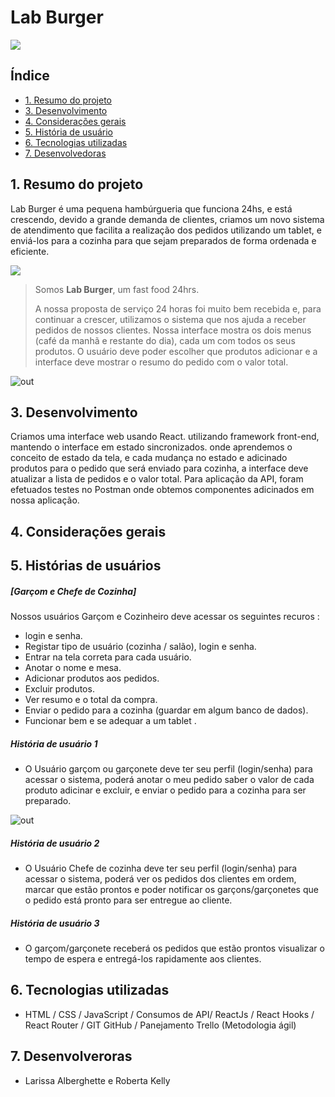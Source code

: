 # Lab Burger 
![](https://github.com/laris28/SAP005-burger-queen/blob/035064274431dc07df43079f3ebcaa634104c98d/src/pages/img/logo.png)

## Índice

- [1. Resumo do projeto](#1-resumo-do-projeto)
- [3. Desenvolvimento](#3-Desenvolvimento)
- [4. Considerações gerais](#4-considerações-gerais)
- [5. História de usuário](#5-Histórias-de-usuários)
- [6. Tecnologias utilizadas](#6-Tecnologias)
- [7. Desenvolvedoras](#7-Desenvolveroras)



## 1. Resumo do projeto

Lab Burger é uma pequena hambúrgueria que funciona 24hs, e está crescendo, devido a grande demanda de clientes, criamos um novo sistema de atendimento que facilita a realização dos pedidos utilizando um tablet, e enviá-los para a cozinha para que sejam preparados de forma ordenada e eficiente.


![](https://)


> Somos **Lab Burger**, um fast food 24hrs.
>
> A nossa proposta de serviço 24 horas foi muito bem recebida e, para continuar a
> crescer, utilizamos o sistema que nos ajuda a receber pedidos de nossos
> clientes.
Nossa interface mostra os dois menus (café da manhã e restante do dia), cada
um com todos os seus produtos. O usuário deve poder escolher que produtos
adicionar e a interface deve mostrar o resumo do pedido com o valor total.

![out](https://)

## 3. Desenvolvimento

Criamos uma interface web usando React. utilizando framework front-end, mantendo o interface em estado sincronizados. onde aprendemos o conceito de estado da tela, e cada mudança no estado e adicinado produtos para o pedido que será enviado para cozinha, a interface deve atualizar a lista de pedidos e o valor total.
Para aplicação da API, foram efetuados testes no Postman onde obtemos componentes adicinados em nossa aplicação. 

## 4. Considerações gerais


## 5. Histórias de usuários

##### [Garçom e Chefe de Cozinha]

Nossos usuários Garçom e Cozinheiro deve acessar os seguintes recuros :

* login e senha.
* Registar tipo de usuário (cozinha / salão), login e senha.
* Entrar na tela correta para cada usuário.
* Anotar o nome e mesa.
* Adicionar produtos aos pedidos.
* Excluir produtos.
* Ver resumo e o total da compra.
* Enviar o pedido para a cozinha (guardar em algum banco de dados).
* Funcionar bem e se adequar a um tablet .

##### História de usuário 1
* O Usuário garçom ou garçonete deve ter seu perfil (login/senha) para acessar o sistema, poderá anotar o meu pedido saber o valor de cada produto adicinar e excluir, e enviar o pedido para a cozinha para ser preparado.

![out](https://)

##### História de usuário 2
* O Usuário Chefe de cozinha deve ter seu perfil (login/senha) para acessar o sistema, poderá ver os pedidos dos clientes em ordem, marcar que estão prontos e poder notificar os garçons/garçonetes que o pedido está pronto para ser entregue ao cliente.

##### História de usuário 3
* O garçom/garçonete receberá os pedidos que estão prontos visualizar o tempo de espera e entregá-los rapidamente aos clientes.


## 6. Tecnologias utilizadas

* HTML / CSS / JavaScript / Consumos de API/ ReactJs / React Hooks / React Router / GIT GitHub / Panejamento Trello (Metodologia ágil)

## 7. Desenvolveroras
 * Larissa Alberghette e Roberta Kelly  

